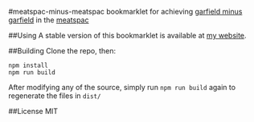 #meatspac-minus-meatspac
bookmarklet for achieving [garfield minus garfield](http://garfieldminusgarfield.net/) in the [meatspac](https://chat.meatspac.es)

##Using
A stable version of this bookmarklet is available at [my website](http://tec27.com/meatspac-minus-meatspac.html).

##Building
Clone the repo, then:
```
npm install
npm run build
```

After modifying any of the source, simply run `npm run build` again to regenerate the files in `dist/`

##License
MIT
